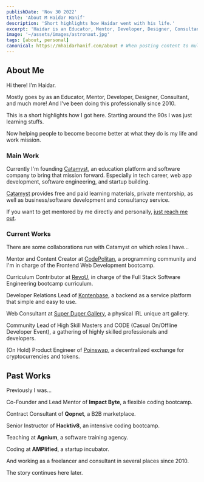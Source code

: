 ```yaml
---
publishDate: 'Nov 30 2022'
title: 'About M Haidar Hanif'
description: 'Short highlights how Haidar went with his life.'
excerpt: 'Haidar is an Educator, Mentor, Developer, Designer, Consultant. Currently working on Catamyst and with CodePolitan, RevoU, Kontenbase, Poinswap, High Skill Masters, and Casual On/Offline Developer Event. Was also at Impact Byte, Hacktiv8, and so on...'
image: '~/assets/images/astronaut.jpg'
tags: [about, personal]
canonical: https://mhaidarhanif.com/about # When posting content to multiple platforms at the same time (such as this website and Medium) and want to specify the ultimate authority. Remove it to automatically generate canonical
---
```


## About Me

Hi there! I'm Haidar.

Mostly goes by as an Educator, Mentor, Developer, Designer, Consultant, and much more! And I've been doing this professionally since 2010.

This is a short highlights how I got here. Starting around the 90s I was just learning stuffs.

Now helping people to become become better at what they do is my life and work mission.

### Main Work

Currently I'm founding [Catamyst](https://catamyst.com), an education platform and software company to bring that mission forward. Especially in tech career, web app development, software engineering, and startup building.

[Catamyst](https://catamyst.com) provides free and paid learning materials, private mentorship, as well as business/software development and consultancy service.

If you want to get mentored by me directly and personally, [just reach me out](https://t.me/mhaidarhanif).

### Current Works

There are some collaborations run with Catamyst on which roles I have...

Mentor and Content Creator at [CodePolitan](https://catamyst.codepolitan.com), a programming community and I'm in charge of the Frontend Web Development bootcamp.

Curriculum Contributor at [RevoU](https://revou.co/software-engineering), in charge of the Full Stack Software Engineering bootcamp curriculum.

Developer Relations Lead of [Kontenbase](https://kontenbase.com), a backend as a service platform that simple and easy to use.

Web Consultant at [Super Duper Gallery](https://superdupergallery.com), a physical IRL unique art gallery.

Community Lead of High Skill Masters and CODE (Casual On/Offline Developer Event), a gathering of highly skilled professionals and developers.

(On Hold) Product Engineer of [Poinswap](https://poinswap), a decentralized exchange for cryptocurrencies and tokens.

## Past Works

Previously I was...

Co-Founder and Lead Mentor of **Impact Byte**, a flexible coding bootcamp.

Contract Consultant of **Qopnet**, a B2B marketplace.

Senior Instructor of **Hacktiv8**, an intensive coding bootcamp.

Teaching at **Agnium**, a software training agency.

Coding at **AMPlified**, a startup incubator.

And working as a freelancer and consultant in several places since 2010.

The story continues here later.
